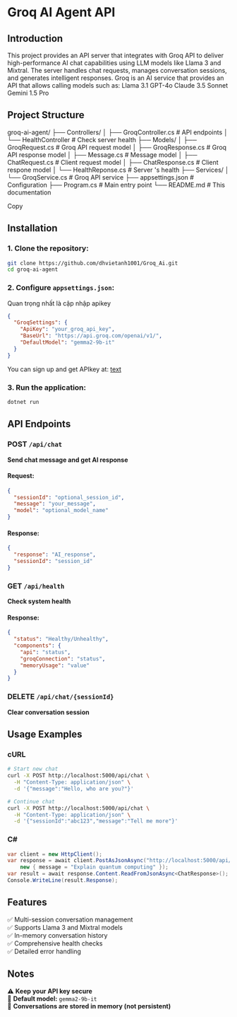 # Groq AI Agent API

## Introduction
This project provides an API server that integrates with Groq API to deliver high-performance AI chat capabilities using LLM models like Llama 3 and Mixtral. The server handles chat requests, manages conversation sessions, and generates intelligent responses.
Groq is an AI service that provides an API that allows calling models such as:
Llama 3.1
GPT-4o
Claude 3.5 Sonnet
Gemini 1.5 Pro
## Project Structure
groq-ai-agent/
├── Controllers/
│ ├── GroqController.cs # API endpoints
│ └── HealthController # Check server health 
├── Models/
│ ├── GroqRequest.cs # Groq API request model
│ ├── GroqResponse.cs # Groq API response model
│ ├── Message.cs # Message model
│ ├── ChatRequest.cs # Client request model
│ ├── ChatResponse.cs # Client respone model 
│ └── HealthReponse.cs # Server 's health
├── Services/
│ └── GroqService.cs # Groq API service
├── appsettings.json # Configuration
├── Program.cs # Main entry point
└── README.md # This documentation

Copy

## Installation

### 1. Clone the repository:
```bash
git clone https://github.com/dhvietanh1001/Groq_Ai.git
cd groq-ai-agent
```

### 2. Configure `appsettings.json`:
Quan trọng nhất là cập nhập apikey
```json
{
  "GroqSettings": {
    "ApiKey": "your_groq_api_key",
    "BaseUrl": "https://api.groq.com/openai/v1/",
    "DefaultModel": "gemma2-9b-it"
  }
}
```
You can sign up and get APIkey at: [text](https://console.groq.com/docs/openai)

### 3. Run the application:
```bash
dotnet run
```

## API Endpoints

### **POST** `/api/chat`
**Send chat message and get AI response**

#### Request:
```json
{
  "sessionId": "optional_session_id",
  "message": "your_message",
  "model": "optional_model_name"
}
```

#### Response:
```json
{
  "response": "AI_response",
  "sessionId": "session_id"
}
```

### **GET** `/api/health`
**Check system health**

#### Response:
```json
{
  "status": "Healthy/Unhealthy",
  "components": {
    "api": "status",
    "groqConnection": "status",
    "memoryUsage": "value"
  }
}
```

### **DELETE** `/api/chat/{sessionId}`
**Clear conversation session**

## Usage Examples

### **cURL**
```bash
# Start new chat
curl -X POST http://localhost:5000/api/chat \
  -H "Content-Type: application/json" \
  -d '{"message":"Hello, who are you?"}'

# Continue chat
curl -X POST http://localhost:5000/api/chat \
  -H "Content-Type: application/json" \
  -d '{"sessionId":"abc123","message":"Tell me more"}'
```

### **C#**
```csharp
var client = new HttpClient();
var response = await client.PostAsJsonAsync("http://localhost:5000/api/chat", 
    new { message = "Explain quantum computing" });
var result = await response.Content.ReadFromJsonAsync<ChatResponse>();
Console.WriteLine(result.Response);
```

## Features
✅ Multi-session conversation management  
✅ Supports Llama 3 and Mixtral models  
✅ In-memory conversation history  
✅ Comprehensive health checks  
✅ Detailed error handling  

## Notes
⚠️ **Keep your API key secure**  
🔹 **Default model:** `gemma2-9b-it`  
💾 **Conversations are stored in memory (not persistent)**